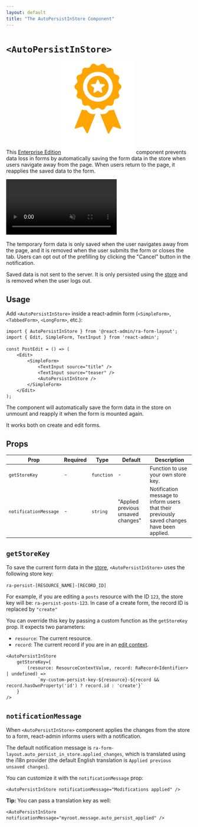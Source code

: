 ```yaml
---
layout: default
title: "The AutoPersistInStore Component"
---
```


# `<AutoPersistInStore>`

This [Enterprise Edition](https://react-admin-ee.marmelab.com)<img class="icon" src="./img/premium.svg" alt="React Admin Enterprise Edition icon" /> component prevents data loss in forms by automatically saving the form data in the store when users navigate away from the page. When users return to the page, it reapplies the saved data to the form.

<video controls autoplay playsinline muted loop>
  <source src="./img/AutoPersistInStore.mp4" type="video/mp4"/>
  Your browser does not support the video tag.
</video>

The temporary form data is only saved when the user navigates away from the page, and it is removed when the user submits the form or closes the tab. Users can opt out of the prefilling by clicking the "Cancel" button in the notification.

Saved data is not sent to the server. It is only persisted using the [store](./Store.md) and is removed when the user logs out. 

## Usage

Add `<AutoPersistInStore>` inside a react-admin form (`<SimpleForm>`, `<TabbedForm>`, `<LongForm>`, etc.):

```tsx
import { AutoPersistInStore } from '@react-admin/ra-form-layout';
import { Edit, SimpleForm, TextInput } from 'react-admin';

const PostEdit = () => (
    <Edit>
        <SimpleForm>
            <TextInput source="title" />
            <TextInput source="teaser" />
            <AutoPersistInStore />
        </SimpleForm>
    </Edit>
);
```

The component will automatically save the form data in the store on unmount and reapply it when the form is mounted again.

It works both on create and edit forms.

## Props

| Prop                  | Required | Type       | Default                                                  | Description                                                   |
| --------------------- | -------- | ---------- | -------------------------------------------------------- | ------------------------------------------------------------- |
| `getStoreKey`         | -        | `function` | -                                                        | Function to use your own store key.                           |
| `notificationMessage` | -        | `string`   | "Applied previous unsaved changes" | Notification message to inform users that their previously saved changes have been applied. |

## `getStoreKey`

To save the current form data in the [store](./useStoreContext.md), `<AutoPersistInStore>` uses the following store key:

`ra-persist-[RESOURCE_NAME]-[RECORD_ID]`

For example, if you are editing a `posts` resource with the ID `123`, the store key will be: `ra-persist-posts-123`. In case of a create form, the record ID is replaced by `"create"`

You can override this key by passing a custom function as the `getStoreKey` prop. It expects two parameters:

- `resource`: The current resource.
- `record`: The current record if you are in an [edit context](./useEditContext.md).  

```tsx
<AutoPersistInStore 
    getStoreKey={
        (resource: ResourceContextValue, record: RaRecord<Identifier> | undefined) =>
            `my-custom-persist-key-${resource}-${record && record.hasOwnProperty('id') ? record.id : 'create'}`
    }
/>
```


## `notificationMessage`

When `<AutoPersistInStore>` component applies the changes from the store to a form, react-admin informs users with a notification. 

The default notification message is `ra-form-layout.auto_persist_in_store.applied_changes`, which is translated using the i18n provider (the default English translation is `Applied previous unsaved changes`).

You can customize it with the `notificationMessage` prop:  

```tsx
<AutoPersistInStore notificationMessage="Modifications applied" />
```

**Tip:** You can pass a translation key as well:

```tsx
<AutoPersistInStore notificationMessage="myroot.message.auto_persist_applied" />
```
